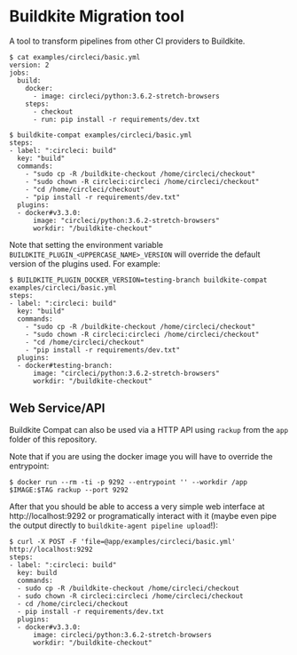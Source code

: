 # Buildkite Migration tool

A tool to transform pipelines from other CI providers to Buildkite.

```shell
$ cat examples/circleci/basic.yml
version: 2
jobs:
  build:
    docker:
      - image: circleci/python:3.6.2-stretch-browsers
    steps:
      - checkout
      - run: pip install -r requirements/dev.txt

$ buildkite-compat examples/circleci/basic.yml
steps:
- label: ":circleci: build"
  key: "build"
  commands:
    - "sudo cp -R /buildkite-checkout /home/circleci/checkout"
    - "sudo chown -R circleci:circleci /home/circleci/checkout"
    - "cd /home/circleci/checkout"
    - "pip install -r requirements/dev.txt"
  plugins:
  - docker#v3.3.0:
      image: "circleci/python:3.6.2-stretch-browsers"
      workdir: "/buildkite-checkout"
```

Note that setting the environment variable `BUILDKITE_PLUGIN_<UPPERCASE_NAME>_VERSION` will override the default version of the plugins used. For example:

```shell
$ BUILDKITE_PLUGIN_DOCKER_VERSION=testing-branch buildkite-compat examples/circleci/basic.yml
steps:
- label: ":circleci: build"
  key: "build"
  commands:
    - "sudo cp -R /buildkite-checkout /home/circleci/checkout"
    - "sudo chown -R circleci:circleci /home/circleci/checkout"
    - "cd /home/circleci/checkout"
    - "pip install -r requirements/dev.txt"
  plugins:
  - docker#testing-branch:
      image: "circleci/python:3.6.2-stretch-browsers"
      workdir: "/buildkite-checkout"
```

## Web Service/API

Buildkite Compat can also be used via a HTTP API using `rackup` from the `app` folder of this repository.

Note that if you are using the docker image you will have to override the entrypoint:
```shell
$ docker run --rm -ti -p 9292 --entrypoint '' --workdir /app $IMAGE:$TAG rackup --port 9292
```

After that you should be able to access a very simple web interface at http://localhost:9292 or programatically interact with it (maybe even pipe the output directly to `buildkite-agent pipeline upload`!):

```shell
$ curl -X POST -F 'file=@app/examples/circleci/basic.yml' http://localhost:9292
steps:
- label: ":circleci: build"
  key: build
  commands:
  - sudo cp -R /buildkite-checkout /home/circleci/checkout
  - sudo chown -R circleci:circleci /home/circleci/checkout
  - cd /home/circleci/checkout
  - pip install -r requirements/dev.txt
  plugins:
  - docker#v3.3.0:
      image: circleci/python:3.6.2-stretch-browsers
      workdir: "/buildkite-checkout"
```
